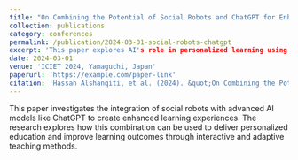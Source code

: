 ```yaml
---
title: "On Combining the Potential of Social Robots and ChatGPT for Enhanced Learning"
collection: publications
category: conferences
permalink: /publication/2024-03-01-social-robots-chatgpt
excerpt: 'This paper explores AI's role in personalized learning using social robots integrated with AI models like ChatGPT.'
date: 2024-03-01
venue: 'ICIET 2024, Yamaguchi, Japan'
paperurl: 'https://example.com/paper-link'
citation: 'Hassan Alshanqiti, et al. (2024). &quot;On Combining the Potential of Social Robots and ChatGPT for Enhanced Learning.&quot; <i>ICIET 2024</i>, Yamaguchi, Japan.'
---
```


This paper investigates the integration of social robots with advanced AI models like ChatGPT to create enhanced learning experiences. The research explores how this combination can be used to deliver personalized education and improve learning outcomes through interactive and adaptive teaching methods.

